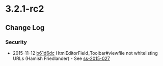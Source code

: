 # 3.2.1-rc2

<!--- Changes below this line will be automatically regenerated -->

## Change Log

### Security

 * 2015-11-12 [b61d6dc](https://github.com/silverstripe/silverstripe-framework/commit/b61d6dcd57577b0345af7a69e51da409305e1957) HtmlEditorField_Toolbar#viewfile not whitelisting URLs (Hamish Friedlander) - See [ss-2015-027](http://www.silverstripe.org/download/security-releases/ss-2015-027)
